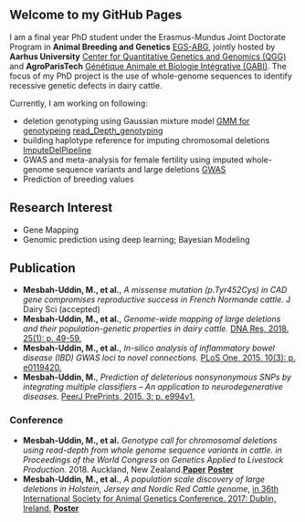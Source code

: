 ## Welcome to my GitHub Pages

I am a final year PhD student under the Erasmus-Mundus Joint Doctorate Program in **Animal Breeding and Genetics** [EGS-ABG](http://www.egsabg.eu/), jointly hosted by **Aarhus University** [Center for Quantitative Genetics and Genomics (QGG)](http://mbg.au.dk/en/research/research-centres/center-for-quantitative-genetics-and-genomics/) and **AgroParisTech** [Génétique Animale et Biologie Intégrative (GABI)](https://www6.jouy.inra.fr/gabi/). 
The focus of my PhD project is the use of whole-genome sequences to identify recessive genetic defects in dairy cattle. 

Currently, I am working on following:
* deletion genotyping using Gaussian mixture model [GMM for genotypeing](http://pure.au.dk/portal/files/128029891/genotype_call_chromosomal_deletions_using_read_depth_whole_genome_sequence_variants_cattle.pdf) [read_Depth_genotyping](https://github.com/MMesbahU/ImputeDelPipeline/tree/master/read_Depth_genotyping)
* building haplotype reference for imputing chromosomal deletions [ImputeDelPipeline](https://github.com/MMesbahU/ImputeDelPipeline)
* GWAS and meta-analysis for female fertility using imputed whole-genome sequence variants and large deletions [GWAS](https://github.com/MMesbahU/gwas_in_cattle)
* Prediction of breeding values 


## Research Interest
* Gene Mapping
* Genomic prediction using deep learning; Bayesian Modeling

## Publication
* **Mesbah-Uddin, M., et al.**, *A missense mutation (p.Tyr452Cys) in CAD gene compromises reproductive success in French Normande cattle.* J Dairy Sci (accepted)
* **Mesbah-Uddin, M., et al.**, *Genome-wide mapping of large deletions and their population-genetic properties in dairy cattle.* [DNA Res, 2018. 25(1): p. 49-59.](https://doi.org/10.1093/dnares/dsx037)
* **Mesbah-Uddin, M., et al.**, *In-silico analysis of inflammatory bowel disease (IBD) GWAS loci to novel connections.* [PLoS One, 2015. 10(3): p. e0119420.](https://doi.org/10.1371/journal.pone.0119420)
* **Mesbah-Uddin, M.**, *Prediction of deleterious nonsynonymous SNPs by integrating multiple classifiers – An application to neurodegenerative diseases.* [PeerJ PrePrints, 2015. 3: p. e994v1.](https://doi.org/10.7287/peerj.preprints.994v1)

### Conference
* **Mesbah-Uddin, M., et al.** *Genotype call for chromosomal deletions using read-depth from whole genome sequence variants in cattle. in Proceedings of the World Congress on Genetics Applied to Livestock Production.* 2018. Auckland, New Zealand.[**Paper**](https://github.com/MMesbahU/MMesbahU.github.io/blob/master/pdfs/Mesbah-Uddin%2C%20M.%20et%20al.%20WCGALP%202018.pdf) [**Poster**](https://github.com/MMesbahU/MMesbahU.github.io/blob/master/pdfs/poster_MMU%20et%20al%20WCGALP2018.pdf)
* **Mesbah-Uddin, M., et al.**, *A population scale discovery of large deletions in Holstein, Jersey and Nordic Red Cattle genome*, [in 36th International Society for Animal Genetics Conference. 2017: Dublin, Ireland.](http://www.isag.us/Docs/Proceedings/ISAG2017_Proceedings.pdf?v3) [**Poster**](https://github.com/MMesbahU/MMesbahU.github.io/blob/master/pdfs/Mesbah-Uddin_et_al_2017_36th_ISAG_Dublin_Ireland.pdf)
